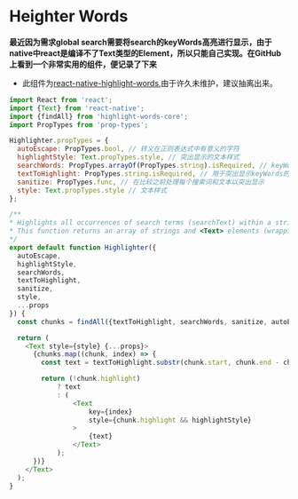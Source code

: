 # Heighter Words

**最近因为需求global search需要将search的keyWords高亮进行显示，由于native中react是编译不了Text类型的Element，所以只能自己实现。在GitHub上看到一个非常实用的组件，便记录了下来**

- 此组件为[react-native-highlight-words](https://github.com/clauderic/react-native-highlight-words),由于许久未维护，建议抽离出来。

``` js
import React from 'react';
import {Text} from 'react-native';
import {findAll} from 'highlight-words-core';
import PropTypes from 'prop-types';

Highlighter.propTypes = {
  autoEscape: PropTypes.bool, // 转义在正则表达式中有意义的字符
  highlightStyle: Text.propTypes.style, // 突出显示的文本样式
  searchWords: PropTypes.arrayOf(PropTypes.string).isRequired, // keyWords
  textToHighlight: PropTypes.string.isRequired, // 用于突出显示keyWords的文本
  sanitize: PropTypes.func, // 在比较之前处理每个搜索词和文本以突出显示
  style: Text.propTypes.style // 文本样式
};

/**
* Highlights all occurrences of search terms (searchText) within a string (textToHighlight).
* This function returns an array of strings and <Text> elements (wrapping highlighted words).
*/
export default function Highlighter({
  autoEscape,
  highlightStyle,
  searchWords,
  textToHighlight,
  sanitize,
  style,
  ...props
}) {
  const chunks = findAll({textToHighlight, searchWords, sanitize, autoEscape});

  return (
    <Text style={style} {...props}>
      {chunks.map((chunk, index) => {
        const text = textToHighlight.substr(chunk.start, chunk.end - chunk.start);

        return (!chunk.highlight)
            ? text
            : (
                <Text
                    key={index}
                    style={chunk.highlight && highlightStyle}
                >
                    {text}
                </Text>
            );
      })}
    </Text>
  );
}
```
